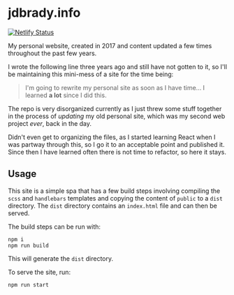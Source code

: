 # jdbrady.info
[![Netlify Status](https://api.netlify.com/api/v1/badges/a9f62c62-5328-4b3f-9192-7e4d757f4275/deploy-status)](https://app.netlify.com/sites/jdbrady/deploys)

My personal website, created in 2017 and content updated a few times throughout the past few years.

I wrote the following line three years ago and still have not gotten to it, so I'll be maintaining this mini-mess of a site for the time being:

> I'm going to rewrite my personal site as soon as I have time... I learned **a lot** since I did this.

The repo is very disorganized currently as I just threw some stuff together in the process of *updating* my old personal site, which was my second web project *ever*, back in the day. 

Didn't even get to organizing the files, as I started learning React when I was partway through this, so I go it to an acceptable point and published it. Since then I have learned often there is not time to refactor, so here it stays.

## Usage
This site is a simple spa that has a few build steps involving compiling the `scss` and `handlebars` templates and copying the content of `public` to a `dist` directory. The `dist` directory contains an `index.html` file and can then be served.

The build steps can be run with:
```
npm i
npm run build
```

This will generate the `dist` directory. 

To serve the site, run:

```
npm run start
```